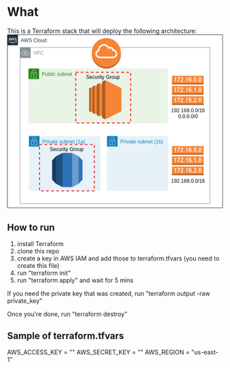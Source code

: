 # What

This is a Terraform stack that will deploy the following architecture:
![bastion-rds](bastion-rds.png)

## How to run

1) install Terraform
2) clone this repo
3) create a key in AWS IAM and add those to terraform.tfvars (you need to create this file)
4) run "terraform init"
5) run "terraform apply" and wait for 5 mins

If you need the private key that was created, run "terraform output -raw private_key"

Once you're done, run "terraform destroy"

## Sample of terraform.tfvars

AWS_ACCESS_KEY = ""
AWS_SECRET_KEY = ""
AWS_REGION = "us-east-1"